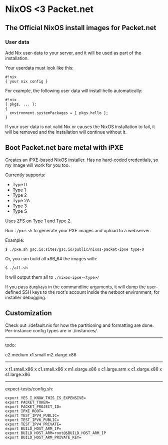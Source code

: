 # NixOS <3 Packet.net
## The Official NixOS install images for Packet.net

### User data

Add Nix user-data to your server, and it will be used as part of the
installation.

Your userdata must look like this:

```
#!nix
{ your nix config }
```

For example, the following user data will install hello automatically:

```
#!nix
{ pkgs, ... }:
{
  environment.systemPackages = [ pkgs.hello ];
}
```

If your user data is not valid Nix or causes the NixOS installation to
fail, it will be removed and the installation will continue without
it.

## Boot Packet.net bare metal with iPXE

Creates an iPXE-based NixOS installer. Has no hard-coded credentials,
so my image will work for you too.

Currently supports:

 - Type 0
 - Type 1
 - Type 2
 - Type 2A
 - Type 3
 - Type S

Uses ZFS on Type 1 and Type 2.


Run `./pxe.sh` to generate your PXE images and upload to a webserver.

Example:

```
$ ./pxe.sh gsc.io:sites/gsc.io/public/nixos-packet-ipxe type-0
```

Or, you can build all x86_64 the images with:

```
$ ./all.sh
```

It will output them all to `./nixos-ipxe-<type>/`

If you pass `dumpkeys` in the commandline arguments, it will dump the
user-defined SSH keys to the root's account inside the netboot
environment, for installer debugging.




## Customization

Check out ./default.nix for how the partitioning and formatting are
done. Per-instance config types are in ./instances/.


---

todo:

  c2.medium
  x1.small
  m2.xlarge.x86

---

x t1.small.x86
x c1.small.x86
x m1.xlarge.x86
x c1.large.arm
x c1.xlarge.x86
x s1.large.x86

---

expect-tests/config.sh:

```
export YES_I_KNOW_THIS_IS_EXPENSIVE=
export PACKET_TOKEN=
export PACKET_PROJECT_ID=
export IPXE_ROOT=
export TEST_IPV4_PUBLIC=
export TEST_IPV6_PUBLIC=
export TEST_IPV4_PRIVATE=
export BUILD_HOST_ARM_IP=
export BUILD_HOST_ARM=root@$BUILD_HOST_ARM_IP
export BUILD_HOST_ARM_PRIVATE_KEY=
```

